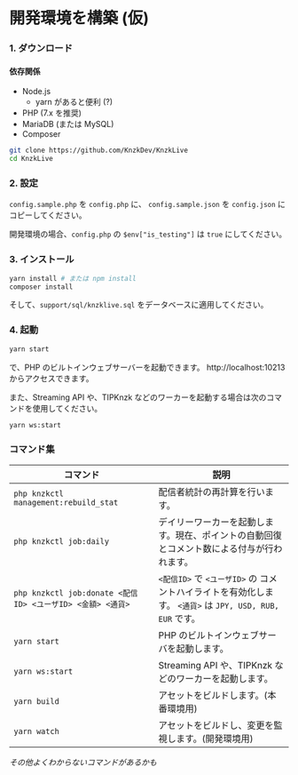 # 開発環境を構築 (仮)

### 1. ダウンロード

#### 依存関係

- Node.js
  - yarn があると便利 (?)
- PHP (7.x を推奨)
- MariaDB (または MySQL)
- Composer

```bash
git clone https://github.com/KnzkDev/KnzkLive
cd KnzkLive
```

### 2. 設定

`config.sample.php` を `config.php` に、
`config.sample.json` を `config.json` にコピーしてください。

開発環境の場合、`config.php` の `$env["is_testing"]` は `true` にしてください。

### 3. インストール

```bash
yarn install # または npm install
composer install
```

そして、`support/sql/knzklive.sql` をデータベースに適用してください。

### 4. 起動

```bash
yarn start
```

で、PHP のビルトインウェブサーバーを起動できます。
http://localhost:10213 からアクセスできます。

また、Streaming API や、TIPKnzk などのワーカーを起動する場合は次のコマンドを使用してください。

```bash
yarn ws:start
```

### コマンド集

| コマンド                                                   | 説明                                                                                                     |
| ---------------------------------------------------------- | -------------------------------------------------------------------------------------------------------- |
| `php knzkctl management:rebuild_stat`                      | 配信者統計の再計算を行います。                                                                           |
| `php knzkctl job:daily`                                    | デイリーワーカーを起動します。現在、ポイントの自動回復とコメント数による付与が行われます。               |
| `php knzkctl job:donate <配信ID> <ユーザID> <金額> <通貨>` | `<配信ID>` で `<ユーザID>` の コメントハイライトを有効化します。 `<通貨>` は `JPY, USD, RUB, EUR` です。 |
| `yarn start`                                               | PHP のビルトインウェブサーバを起動します。                                                               |
| `yarn ws:start`                                            | Streaming API や、TIPKnzk などのワーカーを起動します。                                                   |
| `yarn build`                                               | アセットをビルドします。(本番環境用)                                                                     |
| `yarn watch`                                               | アセットをビルドし、変更を監視します。(開発環境用)                                                       |

_その他よくわからないコマンドがあるかも_
